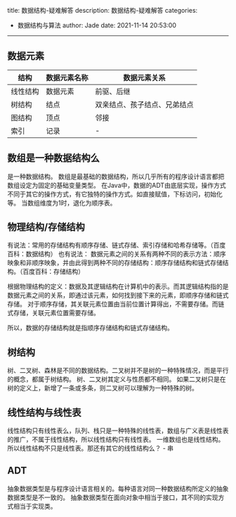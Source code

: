 title: 数据结构-疑难解答
description: 数据结构-疑难解答
categories:
  - 数据结构与算法
author: Jade
date: 2021-11-14 20:53:00
---
## 数据元素
|结构|数据元素名称|数据元素关系|
|-|-|-|
|线性结构|数据元素|前驱、后继|
|树结构|结点|双亲结点、孩子结点、兄弟结点|
|图结构|顶点|邻接|
|索引|记录|-|

## 数组是一种数据结构么
是一种数据结构。
数组是最基础的数据结构，所以几乎所有的程序设计语言都把数组设定为固定的基础变量类型。
在Java中，数据的ADT由底层实现，操作方式不同于其它的操作方式，有它独特的操作方式。如直接赋值，下标访问，初始化等。
当数组维度为1时，退化为顺序表。

## 物理结构/存储结构
有说法：常用的存储结构有顺序存储、链式存储、索引存储和哈希存储等。（百度百科：数据结构）
也有说法： 数据元素之间的关系有两种不同的表示方法：顺序映象和非顺序映象，并由此得到两种不同的存储结构：顺序存储结构和链式存储结构。（百度百科：存储结构）

根据物理结构的定义：数据及其逻辑结构在计算机中的表示。而其逻辑结构指的是数据元素之间的关系，即通过该元素，如何找到接下来的元素，即顺序存储和链式存储。
对于顺序存储，其关联元素位置由当前位置计算得出，不需要存储。而链式存储，关联元素位置需要存储。

所以，数据的存储结构就是指顺序存储结构和链式存储结构。

## 树结构
树、二叉树、森林是不同的数据结构。二叉树并不是树的一种特殊情况，而是平行的概念，都属于树结构。
树、二叉树其定义与性质都不相同。
如果二叉树只是在树的定义上，新增了一条或多条，则二叉树可以理解为一种特殊的树。

## 线性结构与线性表
线性结构只有线性表么，队列、栈只是一种特殊的线性表，数组与广义表是线性表的推广，不属于线性结构，所以线性结构只有线性表。
一维数组也是线性结构。
所以线性结构不只是线性表。那还有其它的线性结构么？ - 串

## ADT
抽象数据类型是与程序设计语言相关的。每种语言对同一种数据结构所定义的抽象数据类型是不一致的。
抽象数据类型在面向对象中相当于接口，其不同的实现方式相当于实现类。
